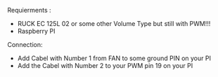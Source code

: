 
Requierments : 
- RUCK EC 125L 02 or some other Volume Type but still with PWM!!!
- Raspberry PI 


Connection: 
- Add Cabel with Number 1 from FAN to some ground PIN on your PI
- Add the Cabel with Number 2 to your PWM pin 19 on your PI
